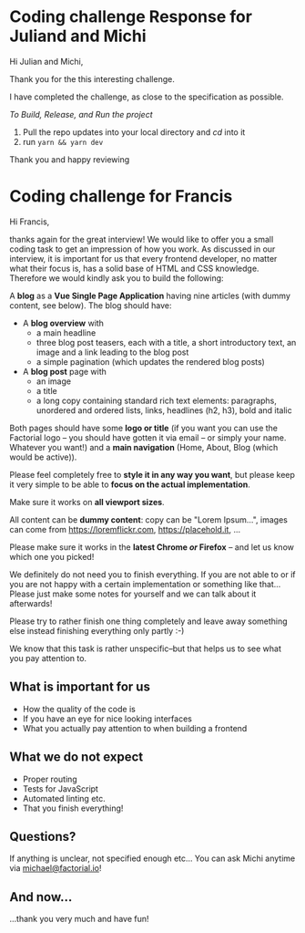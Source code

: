 # Coding challenge Response for Juliand and Michi

Hi Julian and Michi,

Thank you for the this interesting challenge.

I have completed the challenge, as close to the specification as possible.

*To Build, Release, and Run the project*
1. Pull the repo updates into your local directory and _cd_ into it
2. run `yarn && yarn dev`

Thank you and happy reviewing

# Coding challenge for Francis

Hi Francis,

thanks again for the great interview! We would like to offer you a small coding task to get an impression of how you work. As discussed in our interview, it is important for us that every frontend developer, no matter what their focus is, has a solid base of HTML and CSS knowledge. Therefore we would kindly ask you to build the following:

A **blog** as a **Vue Single Page Application** having nine articles (with dummy content, see below). The blog should have:

- A **blog overview** with
  - a main headline
  - three blog post teasers, each with a title, a short introductory text, an image and a link leading to the blog post
  - a simple pagination (which updates the rendered blog posts)
- A **blog post** page with
  - an image
  - a title
  - a long copy containing standard rich text elements: paragraphs, unordered and ordered lists, links, headlines (h2, h3), bold and italic

Both pages should have some **logo or title** (if you want you can use the Factorial logo – you should have gotten it via email – or simply your name. Whatever you want!) and a **main navigation** (Home, About, Blog (which would be active)).

Please feel completely free to **style it in any way you want**, but please keep it very simple to be able to **focus on the actual implementation**.

Make sure it works on **all viewport sizes**.

All content can be **dummy content**: copy can be "Lorem Ipsum…", images can come from https://loremflickr.com, https://placehold.it, …

Please make sure it works in the **latest Chrome _or_ Firefox** – and let us know which one you picked!

We definitely do not need you to finish everything. If you are not able to or if you are not happy with a certain implementation or something like that… Please just make some notes for yourself and we can talk about it afterwards!

Please try to rather finish one thing completely and leave away something else instead finishing everything only partly :-)

We know that this task is rather unspecific–but that helps us to see what you pay attention to.

## What is important for us

- How the quality of the code is
- If you have an eye for nice looking interfaces
- What you actually pay attention to when building a frontend

## What we do not expect

- Proper routing
- Tests for JavaScript
- Automated linting etc.
- That you finish everything!

## Questions?

If anything is unclear, not specified enough etc… You can ask Michi anytime via [michael@factorial.io](mailto:michael@factorial.io)!

## And now…

…thank you very much and have fun!

